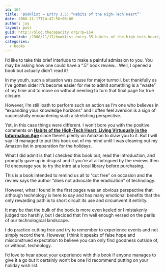 ```yaml
---
id: 164
title: 'Booklist – Entry 3.5: “Habits of the High-Tech Heart”'
date: 2008-11-17T14:47:58+00:00
author: jay
layout: post
guid: http://blog.thecapacity.org/?p=164
permalink: /2008/11/17/booklist-entry-35-habits-of-the-high-tech-heart/
categories:
  - books
---
```

I’d like to take this brief interlude to make a painful admission to you. You may be asking how one could have a “.5” book review… Well, I opened a book but actually didn’t read it!

In my youth, such a situation was cause for major turmoil, but thankfully as I’ve gotten older it’s become easier for me to admit something is a “waste” of my time and to move on without needing to turn that final page for true closure.

However, I’m still loath to perform such an action as I’m one who believes in “expanding your knowledge horizons” and I often feel aversion is a sign of successfully encountering such a stretching perspective.

Yet, in this case things were different. I won’t bore you with the positive comments on **[Habits of the High-Tech Heart: Living Virtuously in the Information Age](http://www.amazon.com/exec/obidos/tg/detail/-/0801027810/ref=ord_cart_shr?%5Fencoding=UTF8&m=ATVPDKIKX0DER&v=glance&tag=thecapacity-20)** since there’s plenty on Amazon to draw you to it. But I will say I’d managed to put this book out of my mind until I was cleaning out my Amazon list in preparation for the holidays.

What I did admit is that I checked this book out, read the introduction, and promptly gave up in disgust and if you’re at all intrigued by the reviews then I’d encourage you to try the intro at a local library before purchasing.

This is a book intended to remind us all to “cut free” on occasion and the review says the author “does not advocate the eradication” of technology.

However, what I found in the first pages was an obvious perspective that although technology is here to say and has many emotional benefits that the only rewarding path is to short circuit its use and circumvent it entirity.

It may be that the bulk of the book is more even keeled or I mistakenly judged too harshly, but I decided that I’m well enough versed on the perils of our technological landscape.

I do practice cutting free and try to remember to experience events and not simply record them. However, I think it speaks of false hope and misconstrued expectation to believe you can only find goodness outside of, or without. technology.

I’d love to hear about your experience with this book if anyone manages to give it a go but it certainly won’t be one I’d recommend putting on your holiday wish list.
